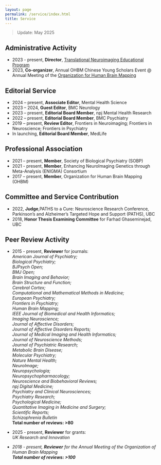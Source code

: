 ```yaml
---
layout: page
permalink: /service/index.html
title: Service
---
```

> Update: May 2025


## Administrative Activity
- 2023 - present, **Director**, [Translational Neuroimaging Educational Program](https://www.translational-neuro.org)
- 2023, **Co-organizer**, Annual OHBM Chinese Young Scholars Event @ Annual Meeting of the [Organization for Human Brain Mapping](https://www.humanbrainmapping.org/i4a/pages/index.cfm?pageid=1)

## Editorial Service
- 2024 – present, **Associate Editor**, Mental Health Science
- 2023 – 2024, **Guest Editor**, BMC Neurology
- 2023 – present, **Editorial Board Member**, npj Mental Health Research
- 2022 – present, **Editorial Board Member**, BMC Psychiatry
- 2019 – present, **Review Editor**, Frontiers in Neuroimaging; Frontiers in Neuroscience; Frontiers in Psychiatry
- In launching, **Editorial Board Member**, MedLife

## Professional Association
- 2021 – present, **Member**, Society of Biological Psychiatry (SOBP)
- 2021 - present, **Member**, Enhancing NeuroImaging Genetics through Meta-Analysis (ENIGMA) Consortium
- 2017 – present, **Member**, Organization for Human Brain Mapping (OHBM)

## Committee and Service Contribution
- 2022, **Judge**,PATHS to a Cure: Neuroscience Research Conference, Parkinson’s and Alzheimer’s Targeted Hope and Support (PATHS), UBC
- 2018, **Honor Thesis Examining Committee** for Farhad Ghaseminejad, UBC 

## Peer Review Activity
- 2015 - present, **Reviewer** for journals:<br>
  <i>American Journal of Psychiatry;<br>
  Biological Psychiatry;<br>
  BJPsych Open;<br>
  BMJ Open;<br>
  Brain Imaging and Behavior;<br>
  Brain Structure and Function;<br>
  Cerebral Cortex;<br>
  Computational and Mathematical Methods in Medicine;<br>
  European Psychiatry;<br>
  Frontiers in Psychiatry;<br>
  Human Brain Mapping;<br>
  IEEE Journal of Biomedical and Health Informatics;<br>
  Imaging Neuroscience;<br>
  Journal of Affective Disorders;<br>
  Journal of Affective Disorders Reports;<br>
  Journal of Medical Imaging and Health Informatics;<br>
  Journal of Neuroscience Methods;<br>
  Journal of Psychiatric Research;<br>
  Metabolic Brain Disease;<br>
  Molecular Psychiatry;<br>
  Nature Mental Health;<br>
  NeuroImage;<br>
  Neuropsychologia;<br>
  Neuropsychopharmacology;<br>
  Neuroscience and Biobehavioral Reviews;<br>
  npj Digital Medicine;<br>
  Psychiatry and Clinical Neurosciences;<br>
  Psychiatry Research;<br>
  Psychological Medicine;<br>
  Quantitative Imaging in Medicine and Surgery;<br>
  Scientific Reports;<br>
  Schizophrenia Bulletin</i><br>
  **Total number of reviews: >80**
  
- 2025 - present, **Reviewer** for grants:<br>
  <i>UK Research and Innovation<br>
  
- 2018 - present, **Reviewer** for the <i>Annual Meeting of the Organization of Human Brain Mapping</i><br>
  **Total number of reviews: >100**

<br>


